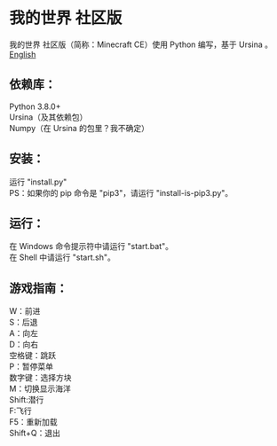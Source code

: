 # 我的世界 社区版
我的世界 社区版（简称：Minecraft CE）使用 Python 编写，基于 Ursina 。<br>
<a href="README.md">English</a>
## 依赖库：
Python 3.8.0+<br>
Ursina（及其依赖包）<br>
Numpy（在 Ursina 的包里？我不确定）
## 安装：
运行 "install.py"<br>
PS：如果你的 pip 命令是 "pip3"，请运行 "install-is-pip3.py"。
## 运行：
在 Windows 命令提示符中请运行 "start.bat"。<br>
在 Shell 中请运行 "start.sh"。
## 游戏指南：
W：前进<br>
S：后退<br>
A：向左<br>
D：向右<br>
空格键：跳跃<br>
P：暂停菜单<br>
数字键：选择方块<br>
M：切换显示海洋<br>
Shift:潜行<br>
F:飞行<br>
F5：重新加载<br>
Shift+Q：退出
